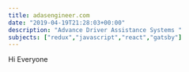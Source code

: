 ```yaml
---
title: adasengineer.com
date: "2019-04-19T21:28:03+00:00"
description: "Advance Driver Assistance Systems "
subjects: ["redux","javascript","react","gatsby"]
---
```



Hi Everyone 








